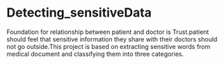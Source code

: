 # Detecting_sensitiveData
Foundation for relationship between patient and doctor is Trust.patient should feel that sensitive information  they share with their doctors should not go outside.This project is based on extracting sensitive words from medical document and classifying them into three categories.
